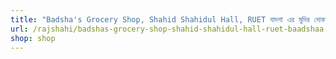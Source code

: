 ```yaml
---
title: "Badsha's Grocery Shop, Shahid Shahidul Hall, RUET বাদশা এর মুদির দোকান, শহীদ শহিদুল হল, রুয়েট"
url: /rajshahi/badshas-grocery-shop-shahid-shahidul-hall-ruet-baadshaa-er-mudir-dokaan-shhiid-shhidul-hl-ruy-ett/
shop: shop
---
```

